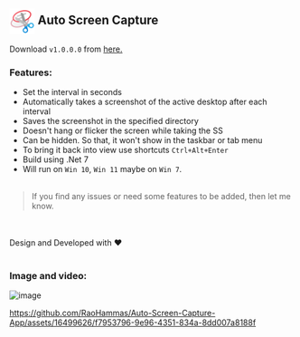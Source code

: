 <h2><img align="center" height="45" src="https://github.com/RaoHammas/Auto-Screen-Capture-App/blob/master/AutoScreenCaptureApp/Images/icons8-windows-snipping-tool-48.png?raw=true">  Auto Screen Capture</h2>

Download `v1.0.0.0` from [here.](https://github.com/RaoHammas/Auto-Screen-Capture-App/releases)<br />

### Features:  

- Set the interval in seconds
- Automatically takes a screenshot of the active desktop after each interval
- Saves the screenshot in the specified directory
- Doesn't hang or flicker the screen while taking the SS
- Can be hidden. So that, it won't show in the taskbar or tab menu
- To bring it back into view use shortcuts `Ctrl+Alt+Enter`
- Build using .Net 7
- Will run on `Win 10`, `Win 11` maybe on `Win 7`.<br /><br />

> If you find any issues or need some features to be added, then let me know.

<br /><br />Design and Developed with ❤️<br /><br />

### Image and video:<br/>

![image](https://github.com/RaoHammas/Auto-Screen-Capture-App/assets/16499626/92dbdbcd-16c4-4417-8d81-ada357f4c5eb)

https://github.com/RaoHammas/Auto-Screen-Capture-App/assets/16499626/f7953796-9e96-4351-834a-8dd007a8188f


